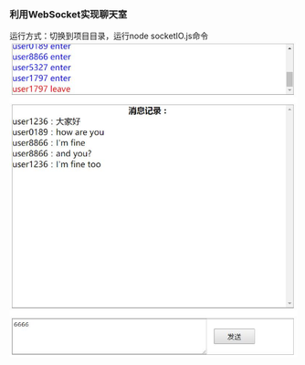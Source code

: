 ### 利用WebSocket实现聊天室
运行方式：切换到项目目录，运行node socketIO.js命令 
![chatroom](https://github.com/allen286/demo/raw/master/chat-room/public/shotcut.jpg)
